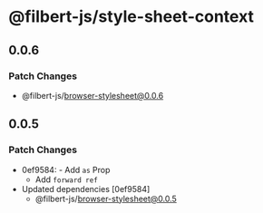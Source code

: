 # @filbert-js/style-sheet-context

## 0.0.6

### Patch Changes

- @filbert-js/browser-stylesheet@0.0.6

## 0.0.5

### Patch Changes

- 0ef9584: - Add `as` Prop
  - Add `forward ref`
- Updated dependencies [0ef9584]
  - @filbert-js/browser-stylesheet@0.0.5
